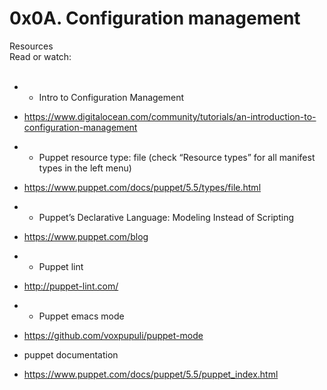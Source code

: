 # 0x0A. Configuration management<br>
Resources<br>
Read or watch:<br>
<br>
- - Intro to Configuration Management <br>
- https://www.digitalocean.com/community/tutorials/an-introduction-to-configuration-management<br>
- - Puppet resource type: file (check “Resource types” for all manifest types in the left menu)<br> 
- https://www.puppet.com/docs/puppet/5.5/types/file.html<br>
- - Puppet’s Declarative Language: Modeling Instead of Scripting<br>
- https://www.puppet.com/blog<br>
- - Puppet lint 
- http://puppet-lint.com/<br>
- - Puppet emacs mode 
- https://github.com/voxpupuli/puppet-mode<br>


- puppet documentation
- https://www.puppet.com/docs/puppet/5.5/puppet_index.html
